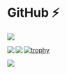 # GitHub ⚡

![](http://github-profile-summary-cards.vercel.app/api/cards/profile-details?username=es00001&theme=default)

<!--
**es0215/es0215** is a ✨ _special_ ✨ repository because its `README.md` (this file) appears on your GitHub profile.

Here are some ideas to get you started:

- 🔭 I’m currently working on ...
- 🌱 I’m currently learning ...
- 👯 I’m looking to collaborate on ...
- 🤔 I’m looking for help with ...
- 💬 Ask me about ...
- 📫 How to reach me: ...
- 😄 Pronouns: ...
- ⚡ Fun fact: ...
-->

<a href="https://github.com/anuraghazra/github-readme-stats">
  <img align="left" src="https://github-readme-stats.vercel.app/api?username=es00001" />
</a>
<a href="https://github.com/anuraghazra/convoychat">
  <img align="left" src="https://github-readme-stats.vercel.app/api/top-langs/?username=es00001" />
</a>

[![trophy](https://github-profile-trophy.vercel.app/?username=es00001)](https://github.com/ryo-ma/github-profile-trophy)

![](https://komarev.com/ghpvc/?username=es00001)
